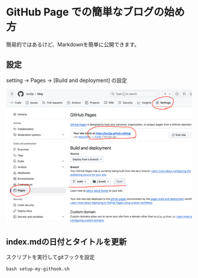# GitHub Page での簡単なブログの始め方

簡易的ではあるけど、Markdownを簡単に公開できます。

## 設定
setting -> Pages -> [Build and deployment] の設定


![github_page.png](./github_page.png)

## index.mdの日付とタイトルを更新

スクリプトを実行してgitフックを設定
```
bash setup-my-githook.sh
```